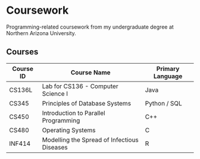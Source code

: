 # Coursework
Programming-related coursework from my undergraduate degree at Northern Arizona University.

## Courses
| Course ID | Course Name | Primary Language |
|---|---|---|
| CS136L | Lab for CS136 - Computer Science I | Java |
| CS345 | Principles of Database Systems | Python / SQL |
| CS450 | Introduction to Parallel Programming | C++ |
| CS480 | Operating Systems | C |
| INF414 | Modelling the Spread of Infectious Diseases | R |
